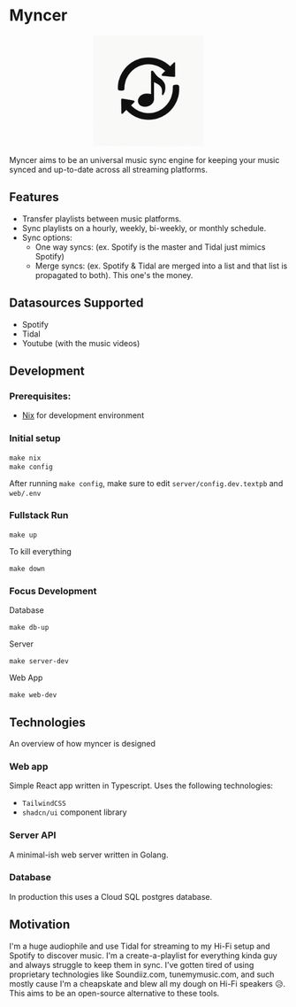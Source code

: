 # Myncer 

<p align="center">
  <img src="https://raw.githubusercontent.com/hansbala/myncer/master/myncer-web/public/myncer.png" alt="Myncer Logo" width="200"/>
</p>

Myncer aims to be an universal music sync engine for keeping your music synced and up-to-date across all streaming platforms.

## Features

- Transfer playlists between music platforms.
- Sync playlists on a hourly, weekly, bi-weekly, or monthly schedule.
- Sync options:
  - One way syncs: (ex. Spotify is the master and Tidal just mimics Spotify)
  - Merge syncs: (ex. Spotify & Tidal are merged into a list and that list is propagated to both). This one's the money.

## Datasources Supported

- Spotify
- Tidal
- Youtube (with the music videos)

## Development

### Prerequisites:
- [Nix](https://nixos.org/download.html) for development environment

### Initial setup

```console
make nix
make config
```

After running `make config`, make sure to edit `server/config.dev.textpb` and `web/.env`

### Fullstack Run

```console
make up
```

To kill everything
```console
make down
```

### Focus Development

Database
```console
make db-up
```

Server
```console
make server-dev
```

Web App
```console
make web-dev
```

## Technologies

An overview of how myncer is designed

### Web app

Simple React app written in Typescript. Uses the following technologies:
- `TailwindCSS`
- `shadcn/ui` component library

### Server API

A minimal-ish web server written in Golang.

### Database

In production this uses a Cloud SQL postgres database.

## Motivation

I'm a huge audiophile and use Tidal for streaming to my Hi-Fi setup and Spotify to discover music. I'm a create-a-playlist for everything kinda guy and always struggle to keep them in sync. I've gotten tired of using proprietary technologies like Soundiiz.com, tunemymusic.com, and such mostly cause I'm a cheapskate and blew all my dough on Hi-Fi speakers 😥. This aims to be an open-source alternative to these tools.

